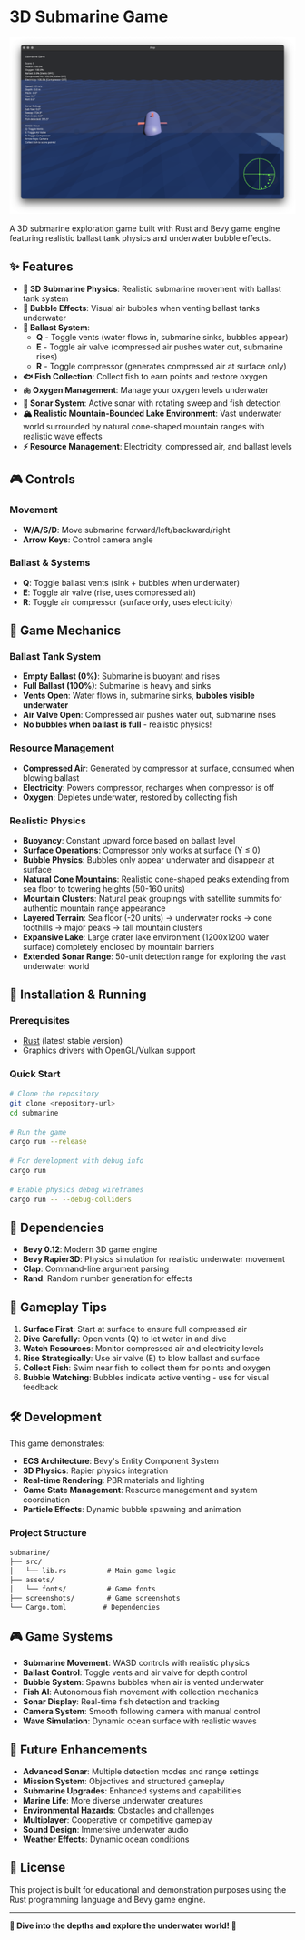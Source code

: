 # 3D Submarine Game

![Submarine Game Screenshot](screenshots/submarine_game.png)

A 3D submarine exploration game built with Rust and Bevy game engine featuring realistic ballast tank physics and underwater bubble effects.

## ✨ Features

- **🚢 3D Submarine Physics**: Realistic submarine movement with ballast tank system
- **🫧 Bubble Effects**: Visual air bubbles when venting ballast tanks underwater
- **🌊 Ballast System**:
  - **Q** - Toggle vents (water flows in, submarine sinks, bubbles appear)
  - **E** - Toggle air valve (compressed air pushes water out, submarine rises)
  - **R** - Toggle compressor (generates compressed air at surface only)
- **🐟 Fish Collection**: Collect fish to earn points and restore oxygen
- **🫁 Oxygen Management**: Manage your oxygen levels underwater
- **📡 Sonar System**: Active sonar with rotating sweep and fish detection
- **🏔️ Realistic Mountain-Bounded Lake Environment**: Vast underwater world surrounded by natural cone-shaped mountain ranges with realistic wave effects
- **⚡ Resource Management**: Electricity, compressed air, and ballast levels

## 🎮 Controls

### Movement
- **W/A/S/D**: Move submarine forward/left/backward/right
- **Arrow Keys**: Control camera angle

### Ballast & Systems
- **Q**: Toggle ballast vents (sink + bubbles when underwater)
- **E**: Toggle air valve (rise, uses compressed air)
- **R**: Toggle air compressor (surface only, uses electricity)

## 🌊 Game Mechanics

### Ballast Tank System
- **Empty Ballast (0%)**: Submarine is buoyant and rises
- **Full Ballast (100%)**: Submarine is heavy and sinks
- **Vents Open**: Water flows in, submarine sinks, **bubbles visible underwater**
- **Air Valve Open**: Compressed air pushes water out, submarine rises
- **No bubbles when ballast is full** - realistic physics!

### Resource Management
- **Compressed Air**: Generated by compressor at surface, consumed when blowing ballast
- **Electricity**: Powers compressor, recharges when compressor is off
- **Oxygen**: Depletes underwater, restored by collecting fish

### Realistic Physics
- **Buoyancy**: Constant upward force based on ballast level
- **Surface Operations**: Compressor only works at surface (Y ≤ 0)
- **Bubble Physics**: Bubbles only appear underwater and disappear at surface
- **Natural Cone Mountains**: Realistic cone-shaped peaks extending from sea floor to towering heights (50-160 units)
- **Mountain Clusters**: Natural peak groupings with satellite summits for authentic mountain range appearance
- **Layered Terrain**: Sea floor (-20 units) → underwater rocks → cone foothills → major peaks → tall mountain clusters
- **Expansive Lake**: Large crater lake environment (1200x1200 water surface) completely enclosed by mountain barriers
- **Extended Sonar Range**: 50-unit detection range for exploring the vast underwater world

## 🚀 Installation & Running

### Prerequisites
- [Rust](https://rustup.rs/) (latest stable version)
- Graphics drivers with OpenGL/Vulkan support

### Quick Start
```bash
# Clone the repository
git clone <repository-url>
cd submarine

# Run the game
cargo run --release

# For development with debug info
cargo run

# Enable physics debug wireframes
cargo run -- --debug-colliders
```

## 🔧 Dependencies

- **Bevy 0.12**: Modern 3D game engine
- **Bevy Rapier3D**: Physics simulation for realistic underwater movement
- **Clap**: Command-line argument parsing
- **Rand**: Random number generation for effects

## 🎯 Gameplay Tips

1. **Surface First**: Start at surface to ensure full compressed air
2. **Dive Carefully**: Open vents (Q) to let water in and dive
3. **Watch Resources**: Monitor compressed air and electricity levels
4. **Rise Strategically**: Use air valve (E) to blow ballast and surface
5. **Collect Fish**: Swim near fish to collect them for points and oxygen
6. **Bubble Watching**: Bubbles indicate active venting - use for visual feedback

## 🛠 Development

This game demonstrates:
- **ECS Architecture**: Bevy's Entity Component System
- **3D Physics**: Rapier physics integration
- **Real-time Rendering**: PBR materials and lighting
- **Game State Management**: Resource management and system coordination
- **Particle Effects**: Dynamic bubble spawning and animation

### Project Structure
```
submarine/
├── src/
│   └── lib.rs          # Main game logic
├── assets/
│   └── fonts/          # Game fonts
├── screenshots/        # Game screenshots
└── Cargo.toml         # Dependencies
```

## 🎮 Game Systems

- **Submarine Movement**: WASD controls with realistic physics
- **Ballast Control**: Toggle vents and air valve for depth control
- **Bubble System**: Spawns bubbles when air is vented underwater
- **Fish AI**: Autonomous fish movement with collection mechanics
- **Sonar Display**: Real-time fish detection and tracking
- **Camera System**: Smooth following camera with manual control
- **Wave Simulation**: Dynamic ocean surface with realistic waves

## 🔮 Future Enhancements

- **Advanced Sonar**: Multiple detection modes and range settings
- **Mission System**: Objectives and structured gameplay
- **Submarine Upgrades**: Enhanced systems and capabilities
- **Marine Life**: More diverse underwater creatures
- **Environmental Hazards**: Obstacles and challenges
- **Multiplayer**: Cooperative or competitive gameplay
- **Sound Design**: Immersive underwater audio
- **Weather Effects**: Dynamic ocean conditions

## 📜 License

This project is built for educational and demonstration purposes using the Rust programming language and Bevy game engine.

---

**🚢 Dive into the depths and explore the underwater world! 🌊**
